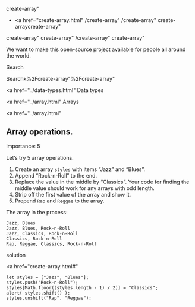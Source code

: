 create-array"

- <a href="create-array.html"
  /create-array"
  /create-array"
  create-arraycreate-array"

<!-- -->

create-array"
create-array"
/create-array"
create-array"

We want to make this open-source project available for people all around the world.

Search

Searchk%2Fcreate-array"%2Fcreate-array" </a>

<a href="../data-types.html" Data types</span></a>

<a href="../array.html" Arrays</span></a>

<a href="../array.html"

## Array operations.

<span class="task__importance" title="How important is the task, from 1 to 5">importance: 5</span>

Let’s try 5 array operations.

1.  Create an array `styles` with items “Jazz” and “Blues”.
2.  Append “Rock-n-Roll” to the end.
3.  Replace the value in the middle by “Classics”. Your code for finding the middle value should work for any arrays with odd length.
4.  Strip off the first value of the array and show it.
5.  Prepend `Rap` and `Reggae` to the array.

The array in the process:

    Jazz, Blues
    Jazz, Blues, Rock-n-Roll
    Jazz, Classics, Rock-n-Roll
    Classics, Rock-n-Roll
    Rap, Reggae, Classics, Rock-n-Roll

solution

<a href="create-array.html#"
<a href="create-array.html#" class="toolbar__button toolbar__button_edit" title="open in sandbox"></a>

    let styles = ["Jazz", "Blues"];
    styles.push("Rock-n-Roll");
    styles[Math.floor((styles.length - 1) / 2)] = "Classics";
    alert( styles.shift() );
    styles.unshift("Rap", "Reggae");

